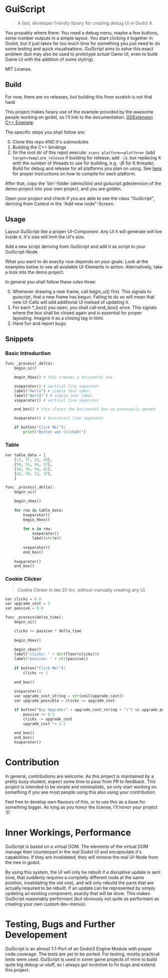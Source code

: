 # GuiScript
> A fast, developer friendly library for creating debug UI in Godot 4.

You propably where there: You need a debug menu, maybe a few buttons, some number outputs in a simple layout. You start clicking it together in Godot, but it just takes far too much time for something you just need to do some testing and quick visualisations. GuiScript aims to solve this exact problem (but may also be used to prototype actual Game UI, even to build Game UI with the addition of some styling).

MIT License.

## Build
For now, there are no releases, but building this from scratch is not that hard.

This project makes heavy use of the example provided by the awesome people working on godot, so I'll link to the documentation: [GDExtension C++ Example](https://docs.godotengine.org/en/stable/tutorials/scripting/gdextension/gdextension_cpp_example.html).

The specific steps you shall follow are:

0. Clone this repo AND it's submodules
0. Building the C++ bindings
0. (In the root dir of this repo) execute: `scons platform=<platform>` (add `target=template_release` if building for release; add `-jX`, but replacing X with the number of threads to use for building, e.g. -j6 for 6 threads). Build for debug and release for all platforms you plan on using. See [here](https://docs.godotengine.org/en/stable/contributing/development/compiling/index.html#toc-devel-compiling) for proper instructions on how to compile for each platform.

After that, copy the 'bin'-folder (demo/bin) and guiscript.gdextension of the demo-project into your own project, and you are golden.

Open your project and check if you are able to see the class "GuiScript", deriving from Control in the "Add new node"-Screen.

## Usage
Layout GuiScript like a proper UI-Component. Any UI it will generate will live inside it. It's size will limit the UI's size.

Add a new script deriving from GuiScript and add it as script to your GuiScript-Node.

What you want to do exaclty now depends on your goals. Look at the examples below to see all available UI-Elements in action. Alternatively, take a look into the demo project.

In general you shall follow these rules three:

0. Whenever drawing a new frame, call begin_ui() first. This signals to guiscript, that a new frame has begun. Failing to do so will mean that new UI-Calls will add additional UI instead of updating it.
0. For each *_box() you open, you shall call end_box() once. This signals where the box shall be closed again and is essential for proper layouting. Imagine it as a closing tag in html.
0. Have fun and report bugs.


## Snippets

### Basic Introduction
```python
func _process(_delta):
	begin_ui()

    begin_hbox() # this creates a horizontal box

    vseparator() # vertical line separator
    label("Hello") # simple text label
    label("World!") # simple text label
    vseparator() # vertical line separator

    end_box() # this closes the horizontal box we previously opened

    hseparator() # horizontal line separator

    if button("Click Me!"):
        print("Button was clicked!")

```

### Table
```python
var table_data = [
	[13, 37, 32, 40],
	[50, 55, 56, 57],
	[34, 34, 54, 62],
	[42, 50, 13, 37],
	]

func _process(_delta):
	begin_ui()

    begin_vbox()
	
	for row in table_data:
		hseparator()
		begin_hbox()
		
		for e in row:
			vseparator()
			label(str(e))
			
		vseparator()
		end_box()
		
	hseparator()
	end_box()
```

### Cookie Clicker
> Cookie Clicker in like 20 loc, without manually creating any UI.
```python
var clicks = 0.0
var upgrade_cost = 5
var passive = 0.0

func _process(delta_time):
	begin_ui()

	clicks += passive * delta_time
	
	begin_hbox()
	
	begin_vbox()
	label("clicks: " + str(floor(clicks)))
	label("passive: " + str(passive))
	
	if button("Click Me!"):
		clicks += 1
	
	end_box()
	
	vseparator()
	var upgrade_cost_string = str(ceil(upgrade_cost))
	var upgrade_possible = clicks >= upgrade_cost

	if button("Buy Upgrade(" + upgrade_cost_string + ")") && upgrade_possible:
		passive += 0.5
		clicks -= upgrade_cost
		upgrade_cost *= 1.5
		
	end_box()
	end_box()
	hseparator()
```

# Contribution
In general, contributions are welcome. As this project is maintained by a pretty busy student, expect some time to pass from PR to feedback. This project is intended to be simple and minimalistic, so only start working on something if you see most people using this also using your contribution.

Feel free to develop own flavours of this, or to use this as a base for something bigger. As long as you honor the license, I'll honor your project :D

# Inner Workings, Performance
GuiScript is based on a virtual DOM. The elements of the virtual DOM manage their counterpart in the real Godot UI and encapsulate it's capabilities. If they are invalidated, they will remove the real UI-Node from the tree in godot.

By using this system, the UI will only be rebuilt if a disruptive update is sent (one, that suddenly requires a completly different node at the same position, invalidating the old one), and will only rebuild the parts that are actually required to be rebuilt. If an update can be represented by simply updating an existing component, exactly that will be done. This makes GuiScript reasonably performant (but obviously not quite as performant as creating your own custom dev-menus).

# Testing, Bugs and Further Developement
GuiScript is an almost 1:1-Port of an Godot3 Engine Module with proper code coverage. The tests are yet to be ported. For testing, mostly practical tests were used. GuiScript is used in some game projects of mine to build quite big debug-ui-stuff, so I always got incentive to fix bugs and extend this project.
